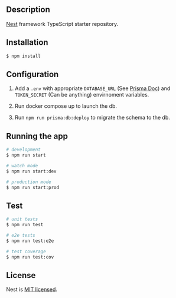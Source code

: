 ## Description

[Nest](https://github.com/nestjs/nest) framework TypeScript starter repository.

## Installation

```bash
$ npm install
```
## Configuration
1. Add a `.env` with appropriate `DATABASE_URL` (See [Prisma Doc](https://www.prisma.io/docs/concepts/database-connectors/postgresql)) and `TOKEN_SECRET` (Can be anything) envirnoment variables.

2. Run docker compose up to launch the db.

3. Run `npm run prisma:db:deploy` to migrate the schema to the db.

## Running the app

```bash
# development
$ npm run start

# watch mode
$ npm run start:dev

# production mode
$ npm run start:prod
```

## Test

```bash
# unit tests
$ npm run test

# e2e tests
$ npm run test:e2e

# test coverage
$ npm run test:cov
```

## License

Nest is [MIT licensed](LICENSE).
